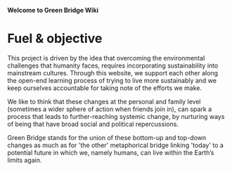**Welcome to Green Bridge Wiki**

# Fuel & objective

This project is driven by the idea that overcoming the environmental challenges that humanity faces, requires incorporating sustainability into mainstream cultures. Through this website, we support each other along the open-end learning process of trying to live more sustainably and we keep ourselves accountable for taking note of the efforts we make. 


We like to think that these changes at the personal and family level (sometimes a wider sphere of action when friends join in), can spark a process that leads to further-reaching systemic change, by nurturing ways of being that have broad social and political repercussions. 


Green Bridge stands for the union of these bottom-up and top-down changes as much as for 'the other' metaphorical bridge linking 'today' to a potential future in which we, namely humans, can live within the Earth’s limits again.
